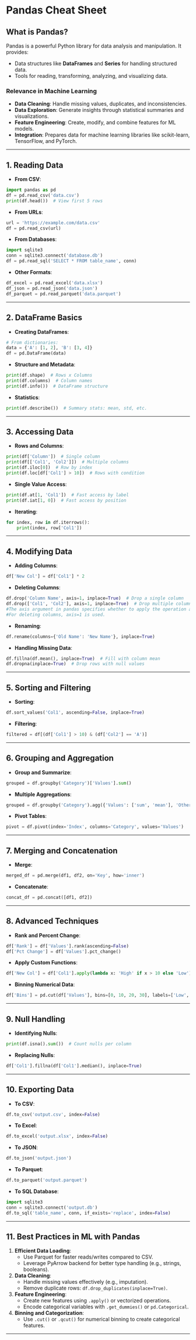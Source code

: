 # **Pandas Cheat Sheet**

## **What is Pandas?**
Pandas is a powerful Python library for data analysis and manipulation. It provides:
- Data structures like **DataFrames** and **Series** for handling structured data.
- Tools for reading, transforming, analyzing, and visualizing data.

### **Relevance in Machine Learning**
- **Data Cleaning**: Handle missing values, duplicates, and inconsistencies.
- **Data Exploration**: Generate insights through statistical summaries and visualizations.
- **Feature Engineering**: Create, modify, and combine features for ML models.
- **Integration**: Prepares data for machine learning libraries like scikit-learn, TensorFlow, and PyTorch.

---

## **1. Reading Data**
- **From CSV**:
```python
import pandas as pd
df = pd.read_csv('data.csv')
print(df.head())  # View first 5 rows
```
- **From URLs**:
```python
url = 'https://example.com/data.csv'
df = pd.read_csv(url)
```
- **From Databases**:
```python
import sqlite3
conn = sqlite3.connect('database.db')
df = pd.read_sql('SELECT * FROM table_name', conn)
```
- **Other Formats**:
```python
df_excel = pd.read_excel('data.xlsx')
df_json = pd.read_json('data.json')
df_parquet = pd.read_parquet('data.parquet')
```

---

## **2. DataFrame Basics**
- **Creating DataFrames**:
```python
# From dictionaries:
data = {'A': [1, 2], 'B': [3, 4]}
df = pd.DataFrame(data)
```
- **Structure and Metadata**:
```python
print(df.shape)  # Rows x Columns
print(df.columns)  # Column names
print(df.info())  # DataFrame structure
```
- **Statistics**:
```python
print(df.describe())  # Summary stats: mean, std, etc.
```

---

## **3. Accessing Data**
- **Rows and Columns**:
```python
print(df['Column'])  # Single column
print(df[['Col1', 'Col2']])  # Multiple columns
print(df.iloc[0])  # Row by index
print(df.loc[df['Col1'] > 10])  # Rows with condition
```
- **Single Value Access**:
```python
print(df.at[1, 'Col1'])  # Fast access by label
print(df.iat[1, 0])  # Fast access by position
```
- **Iterating**:
```python
for index, row in df.iterrows():
    print(index, row['Col1'])
```

---

## **4. Modifying Data**
- **Adding Columns**:
```python
df['New Col'] = df['Col1'] * 2
```

- **Deleting Columns**:
```python
df.drop('Column Name', axis=1, inplace=True)  # Drop a single column
df.drop(['Col1', 'Col2'], axis=1, inplace=True)  # Drop multiple columns
#The axis argument in pandas specifies whether to apply the operation along rows (axis=0) or columns (axis=1). 
#For deleting columns, axis=1 is used.
```

- **Renaming**:
```python
df.rename(columns={'Old Name': 'New Name'}, inplace=True)
```
- **Handling Missing Data**:
```python
df.fillna(df.mean(), inplace=True)  # Fill with column mean
df.dropna(inplace=True)  # Drop rows with null values
```

---

## **5. Sorting and Filtering**
- **Sorting**:
```python
df.sort_values('Col1', ascending=False, inplace=True)
```
- **Filtering**:
```python
filtered = df[(df['Col1'] > 10) & (df['Col2'] == 'A')]
```

---

## **6. Grouping and Aggregation**
- **Group and Summarize**:
```python
grouped = df.groupby('Category')['Values'].sum()
```
- **Multiple Aggregations**:
```python
grouped = df.groupby('Category').agg({'Values': ['sum', 'mean'], 'Other Col': 'max'})
```
- **Pivot Tables**:
```python
pivot = df.pivot(index='Index', columns='Category', values='Values')
```

---

## **7. Merging and Concatenation**
- **Merge**:
```python
merged_df = pd.merge(df1, df2, on='Key', how='inner')
```
- **Concatenate**:
```python
concat_df = pd.concat([df1, df2])
```

---

## **8. Advanced Techniques**
- **Rank and Percent Change**:
```python
df['Rank'] = df['Values'].rank(ascending=False)
df['Pct Change'] = df['Values'].pct_change()
```
- **Apply Custom Functions**:
```python
df['New Col'] = df['Col1'].apply(lambda x: 'High' if x > 10 else 'Low')
```
- **Binning Numerical Data**:
```python
df['Bins'] = pd.cut(df['Values'], bins=[0, 10, 20, 30], labels=['Low', 'Medium', 'High'])
```

---

## **9. Null Handling**
- **Identifying Nulls**:
```python
print(df.isna().sum())  # Count nulls per column
```
- **Replacing Nulls**:
```python
df['Col1'].fillna(df['Col1'].median(), inplace=True)
```

---

## **10. Exporting Data**

- **To CSV**:
```python
df.to_csv('output.csv', index=False)
```
- **To Excel**:
```python
df.to_excel('output.xlsx', index=False)
```
- **To JSON**:
```python
df.to_json('output.json')
```
- **To Parquet**:
```python
df.to_parquet('output.parquet')
```
- **To SQL Database**:
```python
import sqlite3
conn = sqlite3.connect('output.db')
df.to_sql('table_name', conn, if_exists='replace', index=False)
```
---

## **11. Best Practices in ML with Pandas**
1. **Efficient Data Loading**:
   - Use Parquet for faster reads/writes compared to CSV.
   - Leverage PyArrow backend for better type handling (e.g., strings, booleans).
2. **Data Cleaning**:
   - Handle missing values effectively (e.g., imputation).
   - Remove duplicate rows: `df.drop_duplicates(inplace=True)`.
3. **Feature Engineering**:
   - Create new features using `.apply()` or vectorized operations.
   - Encode categorical variables with `.get_dummies()` or `pd.Categorical`.
4. **Binning and Categorization**:
   - Use `.cut()` or `.qcut()` for numerical binning to create categorical features.

---
